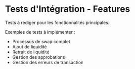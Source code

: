 # Tests d'Intégration - Features

Tests à rédiger pour les fonctionnalités principales.

Exemples de tests à implémenter :

- Processus de swap complet
- Ajout de liquidité
- Retrait de liquidité
- Gestion des approbations
- Gestion des erreurs de transaction

